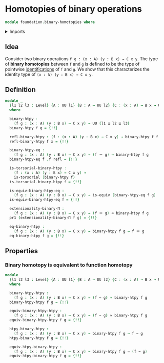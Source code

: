 # Homotopies of binary operations

```agda
module foundation.binary-homotopies where
```

<details><summary>Imports</summary>

```agda
open import foundation.dependent-pair-types
open import foundation.equality-dependent-function-types
open import foundation.function-extensionality
open import foundation.fundamental-theorem-of-identity-types
open import foundation.homotopy-induction
open import foundation.universe-levels

open import foundation-core.equivalences
open import foundation-core.homotopies
open import foundation-core.identity-types
open import foundation-core.torsorial-type-families
```

</details>

## Idea

Consider two binary operations `f g : (x : A) (y : B x) → C x y`. The type of
**binary homotopies** between `f` and `g` is defined to be the type of pointwise
[identifications](foundation-core.identity-types.md) of `f` and `g`. We show
that this characterizes the identity type of `(x : A) (y : B x) → C x y`.

## Definition

```agda
module _
  {l1 l2 l3 : Level} {A : UU l1} {B : A → UU l2} {C : (x : A) → B x → UU l3}
  where

  binary-htpy :
    (f g : (x : A) (y : B x) → C x y) → UU (l1 ⊔ l2 ⊔ l3)
  binary-htpy f g = {!!}

  refl-binary-htpy : (f : (x : A) (y : B x) → C x y) → binary-htpy f f
  refl-binary-htpy f x = {!!}

  binary-htpy-eq :
    (f g : (x : A) (y : B x) → C x y) → (f ＝ g) → binary-htpy f g
  binary-htpy-eq f .f refl = {!!}

  is-torsorial-binary-htpy :
    (f : (x : A) (y : B x) → C x y) →
    is-torsorial (binary-htpy f)
  is-torsorial-binary-htpy f = {!!}

  is-equiv-binary-htpy-eq :
    (f g : (x : A) (y : B x) → C x y) → is-equiv (binary-htpy-eq f g)
  is-equiv-binary-htpy-eq f = {!!}

  extensionality-binary-Π :
    (f g : (x : A) (y : B x) → C x y) → (f ＝ g) ≃ binary-htpy f g
  pr1 (extensionality-binary-Π f g) = {!!}

  eq-binary-htpy :
    (f g : (x : A) (y : B x) → C x y) → binary-htpy f g → f ＝ g
  eq-binary-htpy f g = {!!}
```

## Properties

### Binary homotopy is equivalent to function homotopy

```agda
module _
  {l1 l2 l3 : Level} {A : UU l1} {B : A → UU l2} {C : (x : A) → B x → UU l3}
  where

  binary-htpy-htpy :
    (f g : (x : A) (y : B x) → C x y) → (f ~ g) → binary-htpy f g
  binary-htpy-htpy f g = {!!}

  equiv-binary-htpy-htpy :
    (f g : (x : A) (y : B x) → C x y) → (f ~ g) ≃ binary-htpy f g
  equiv-binary-htpy-htpy f g = {!!}

  htpy-binary-htpy :
    (f g : (x : A) (y : B x) → C x y) → binary-htpy f g → f ~ g
  htpy-binary-htpy f g = {!!}

  equiv-htpy-binary-htpy :
    (f g : (x : A) (y : B x) → C x y) → binary-htpy f g ≃ (f ~ g)
  equiv-htpy-binary-htpy f g = {!!}
```
